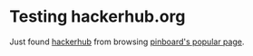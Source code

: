 # Testing hackerhub.org

Just found [hackerhub](http://hackerhub.org) from browsing [pinboard's popular page](http://pinboard.in/popular/).